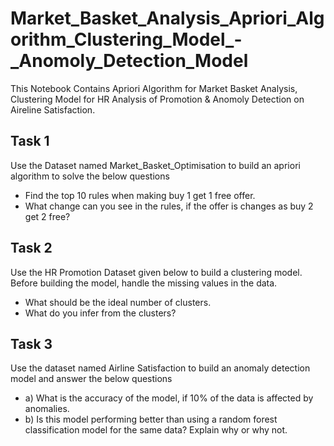 # Market_Basket_Analysis_Apriori_Algorithm_Clustering_Model_-_Anomoly_Detection_Model
This Notebook Contains Apriori Algorithm for Market Basket Analysis, Clustering Model for HR Analysis of Promotion & Anomoly Detection on Aireline Satisfaction.

## Task 1

 Use the Dataset named Market_Basket_Optimisation to build an apriori algorithm to solve the below questions
- Find the top 10 rules when making buy 1 get 1 free offer.
- What change can you see in the rules, if the offer is changes as buy 2 get 2 free?

## Task 2

Use the HR Promotion Dataset given below to build a clustering model. Before building the model, handle the missing values in the data.
- What should be the ideal number of clusters.
- What do you infer from the clusters?

## Task 3

Use the dataset named Airline Satisfaction to build an anomaly detection model and answer the below questions
- a) What is the accuracy of the model, if 10% of the data is affected by anomalies.
- b) Is this model performing better than using a random forest classification model for the same data? Explain why or why not.
